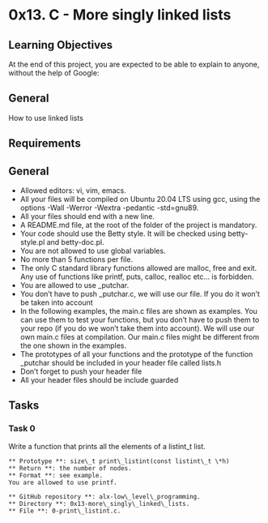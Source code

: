 # 0x13. C - More singly linked lists

## Learning Objectives
At the end of this project, you are expected to be able to explain to anyone, without the help of Google:

## General
How to use linked lists

## Requirements

## General

- Allowed editors: vi, vim, emacs. 
- All your files will be compiled on Ubuntu 20.04 LTS using gcc, using the options -Wall -Werror -Wextra -pedantic -std=gnu89. 
- All your files should end with a new line. 
- A README.md file, at the root of the folder of the project is mandatory. 
- Your code should use the Betty style. It will be checked using betty-style.pl and betty-doc.pl. 
- You are not allowed to use global variables. 
- No more than 5 functions per file. 
- The only C standard library functions allowed are malloc, free and exit. Any use of functions like printf, puts, calloc, realloc etc… is forbidden. 
- You are allowed to use \_putchar. 
- You don’t have to push \_putchar.c, we will use our file. If you do it won’t be taken into account 
- In the following examples, the main.c files are shown as examples. You can use them to test your functions, but you don’t have to push them to your repo (if you do we won’t take them into account). We will   use our own main.c files at compilation. Our main.c files might be different from the one shown in the examples. 
- The prototypes of all your functions and the prototype of the function \_putchar should be included in your header file called lists.h 
- Don’t forget to push your header file 
- All your header files should be include guarded 


## Tasks

### Task 0

Write a function that prints all the elements of a listint\_t list.

	** Prototype **: size\_t print\_listint(const listint\_t \*h) 
	** Return **: the number of nodes. 
	** Format **: see example. 
	You are allowed to use printf. 

	** GitHub repository **: alx-low\_level\_programming. 
	** Directory **: 0x13-more\_singly\_linked\_lists. 
	** File **: 0-print\_listint.c. 
